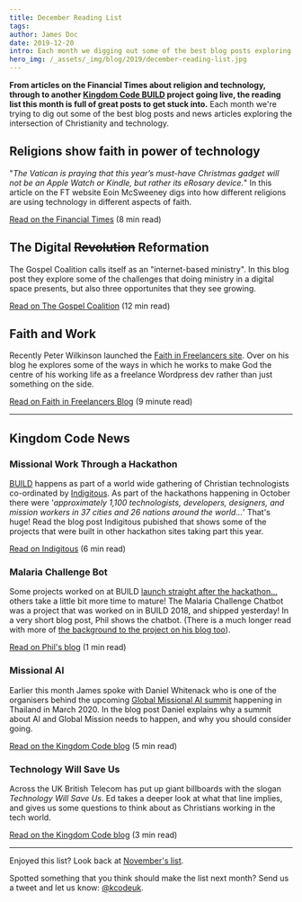 ```yaml
---
title: December Reading List
tags:
author: James Doc
date: 2019-12-20
intro: Each month we digging out some of the best blog posts exploring the intersection of Christianity and technology. This month we've go an article from Financial Times about religion and technology, through to another BUILD project going live…
hero_img: /_assets/_img/blog/2019/december-reading-list.jpg
---
```


**From articles on the Financial Times about religion and technology, through to another [Kingdom Code BUILD](/build) project going live, the reading list this month is full of great posts to get stuck into.** Each month we're trying to dig out some of the best blog posts and news articles exploring the intersection of Christianity and technology.

## Religions show faith in power of technology

"_The Vatican is praying that this year’s must-have Christmas gadget will not be an Apple Watch or Kindle, but rather its eRosary device._" In this article on the FT website Eoin McSweeney digs into how different religions are using technology in different aspects of faith.

<a href="https://www.ft.com/content/e002e7be-f973-11e9-a354-36acbbb0d9b6" class="btn btn--orange btn--micro" target="_blank" rel="noopener">Read on the Financial Times</a> (8 min read)

## The Digital <s>Revolution</s> Reformation

The Gospel Coalition calls itself as an "internet-based ministry". In this blog post they explore some of the challenges that doing ministry in a digital space presents, but also three opportunites that they see growing.

<a href="https://www.thegospelcoalition.org/article/digital-revolution-reformation/" class="btn btn--orange btn--micro" target="_blank" rel="noopener">Read on The Gospel Coalition</a> (12 min read)

## Faith and Work

Recently Peter Wilkinson launched the [Faith in Freelancers site](https://faithinfreelancers.com/). Over on his blog he explores some of the ways in which he works to make God the centre of his working life as a freelance Wordpress dev rather than just something on the side.

<a href="https://faithinfreelancers.com/blog/how-to-make-god-the-centre-of-your-working-life/" class="btn btn--orange btn--micro" target="_blank" rel="noopener">Read on Faith in Freelancers Blog</a> (9 minute read)

<hr />

## Kingdom Code News

### Missional Work Through a Hackathon

[BUILD](/build) happens as part of a world wide gathering of Christian technologists co-ordinated by [Indigitous](https://indigitous.org/). As part of the hackathons happening in October there were '_approximately 1,100 technologists, developers, designers, and mission workers in 37 cities and 26 nations around the world…_' That's huge! Read the blog post Indigitous pubished that shows some of the projects that were built in other hackathon sites taking part this year.

<a href="https://indigitous.org/2019/11/08/missionary-work-through-technology/" class="btn btn--orange btn--micro" target="_blank" rel="noopener">Read on Indigitous</a> (6 min read)

### Malaria Challenge Bot

Some projects worked on at BUILD [launch straight after the hackathon…](/blog/2019/go-chatter-custom-videos-dan-rackham/) others take a little bit more time to mature! The Malaria Challenge Chatbot was a project that was worked on in BUILD 2018, and shipped yesterday! In a very short blog post, Phil shows the chatbot. (There is a much longer read with more of [the background to the project on his blog too](https://www.philhewinson.com/2018/12/20/building-a-chatbot/)).

<a href="https://www.philhewinson.com/2019/12/19/malaria-challenge-chatbot-is-live/" class="btn btn--orange btn--micro" target="_blank" rel="noopener">Read on Phil's blog</a> (1 min read)

### Missional AI

Earlier this month James spoke with Daniel Whitenack who is one of the organisers behind the upcoming [Global Missional AI summit](https://www.missional.ai/) happening in Thailand in March 2020. In the blog post Daniel explains why a summit about AI and Global Mission needs to happen, and why you should consider going.

<a href="/blog/2019/missional-ai/" class="btn btn--orange btn--micro" target="_blank" rel="noopener">Read on the Kingdom Code blog</a> (5 min read)

### Technology Will Save Us

Across the UK British Telecom has put up giant billboards with the slogan _Technology Will Save Us_. Ed takes a deeper look at what that line implies, and gives us some questions to think about as Christians working in the tech world.

<a href="/blog/2019/technology-will-save-us/" class="btn btn--orange btn--micro" target="_blank" rel="noopener">Read on the Kingdom Code blog</a> (3 min read)

<hr />

Enjoyed this list? Look back at [November's list](/blog/2019/11-reading-list/).

Spotted something that you think should make the list next month? Send us a tweet and let us know: [@kcodeuk](https://twitter.com/intent/tweet?text=@kcodeuk%20you%20should%20profile%20this%20blog%20post%20in%20your%20reading%20list%20next%20month).
